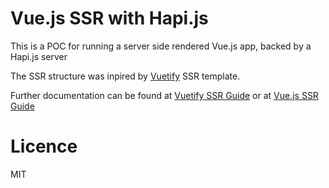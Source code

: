 # Vue.js SSR with Hapi.js

This is a POC for running a server side rendered Vue.js app, backed by a Hapi.js
server

The SSR structure was inpired by [Vuetify](https://github.com/vuetifyjs/webpack-ssr)
SSR template.

Further documentation can be found at
[Vuetify SSR Guide](https://vuetifyjs.com/guides/server-side-rendering) or
at [Vue.js SSR Guide](https://ssr.vuejs.org/en/)

# Licence

MIT
